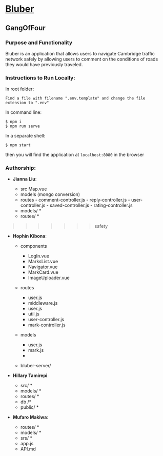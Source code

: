 # [Bluber](https://bluber.herokuapp.com/)

## GangOfFour

### Purpose and Functionality

Bluber is an application that allows users to navigate Cambridge traffic network safely by allowing users to comment on the conditions of roads they would have previously traveled.

### Instructions to Run Locally:

In root folder:

```
Find a file with filename ".env.template" and change the file extension to ".env"
```

In command line:

```console
$ npm i
$ npm run serve
```

In a separate shell:

```console
$ npm start
```

then you will find the application at `localhost:8080` in the browser

### Authorship:

- **Jianna Liu**:

  - src
    Map.vue
  - models (mongo conversion)
  - routes - comment-controller.js - reply-controller.js - user-controller.js - saved-controller.js - rating-controller.js
  - models/ \*
  - routes/ \*

> > > > > > > safety

- **Hophin Kibona**:

  - components
    - LogIn.vue
    - MarksList.vue
    - Navigator.vue
    - MarkCard.vue
    - ImageUploader.vue
  - routes
    - user.js
    - middleware.js
    - user.js
    - util.js
    - user-controller.js
    - mark-controller.js
  - models

    - user.js
    - mark.js
    -

  - bluber-server/

- **Hillary Tamirepi**:

  - src/ \*
  - models/ \*
  - routes/ \*
  - db /\*
  - public/ \*

- **Mufaro Makiwa**:
  - routes/ \*
  - models/ \*
  - srs/ \*
  - app.js
  - API.md
